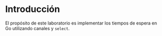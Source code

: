 # Introducción

El propósito de este laboratorio es implementar los tiempos de espera en Go utilizando canales y `select`.
